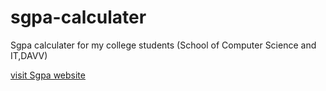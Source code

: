 # sgpa-calculater
Sgpa calculater for my college students (School of Computer Science and IT,DAVV)

[visit Sgpa website](https://sgpa-scsit.netlify.app/)
